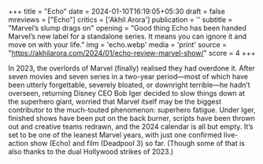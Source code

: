 +++
title = "Echo"
date = 2024-01-10T16:19:05+05:30
draft = false
mreviews = ["Echo"]
critics = ['Akhil Arora']
publication = ''
subtitle = "Marvel’s slump drags on"
opening = "Good thing Echo has been handed Marvel’s new label for a standalone series. It means you can ignore it and move on with your life."
img = 'echo.webp'
media = 'print'
source = "https://akhilarora.com/2024/01/echo-review-marvel-show/"
score = 4
+++

In 2023, the overlords of Marvel (finally) realised they had overdone it. After seven movies and seven series in a two-year period—most of which have been utterly forgettable, severely bloated, or downright terrible—he hadn’t overseen, returning Disney CEO Bob Iger decided to slow things down at the superhero giant, worried that Marvel itself may be the biggest contributor to the much-touted phenomenon: superhero fatigue. Under Iger, finished shows have been put on the back burner, scripts have been thrown out and creative teams redrawn, and the 2024 calendar is all but empty. It’s set to be one of the leanest Marvel years, with just one confirmed live-action show (Echo) and film (Deadpool 3) so far. (Though some of that is also thanks to the dual Hollywood strikes of 2023.)
